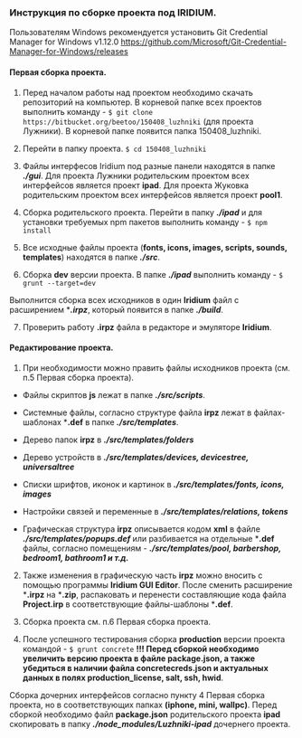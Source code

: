 ### Инструкция по сборке проекта под **IRIDIUM**.
Пользователям Windows рекомендуется установить Git Credential Manager for Windows v1.12.0
https://github.com/Microsoft/Git-Credential-Manager-for-Windows/releases

#### Первая сборка проекта.
1. Перед началом работы над проектом необходимо скачать репозиторий на компьютер. В корневой папке всех проектов выполнить команду -
    `$ git clone https://bitbucket.org/beetoo/150408_luzhniki`
(для проекта Лужники).
В корневой папке появится папка 150408_luzhniki.

2. Перейти в папку проекта.
    `$ cd 150408_luzhniki`

3. Файлы интерфесов Iridium под разные панели находятся в папке ***./gui***.
Для проекта Лужники родительским проектом всех интерфейсов является проект  **ipad**.
Для проекта Жуковка родительским проектом всех интерфейсов является проект **pool1**.
4. Сборка родительского проекта. Перейти в папку ***./ipad*** и для установки требуемых npm пакетов выполнить команду -
    `$ npm install`

5. Все исходные файлы проекта (**fonts, icons, images, scripts, sounds, templates**) находятся в папке ***./src***.

6. Сборка **dev** версии проекта. 
  В папке ***./ipad*** выполнить команду -
      `$ grunt --target=dev`

 Выполнится сборка всех исходников в один **Iridium** файл с расширением ****.irpz***, который появится в папке ***./build***.

7. Проверить работу **.irpz** файла в редакторе и эмуляторе **Iridium**.

#### Редактирование проекта.
1. При необходимости можно править файлы исходников проекта (см. п.5 Первая сборка проекта).

  - Файлы скриптов **js** лежат в папке ***./src/scripts***.

   - Системные файлы, согласно структуре файла **irpz** лежат в файлах-шаблонах ***.def** в папке ***./src/templates***.
  - Дерево папок **irpz** в ***./src/templates/folders***
  - Дерево устройств в ***./src/templates/devices, devicestree, universaltree***
  - Списки шрифтов, иконок и картинок в ***./src/templates/fonts, icons, images***
  - Настройки связей и переменные в ***./src/templates/relations, tokens***

  - Графическая структура **irpz** описывается кодом **xml** в файле ***./src/templates/popups.def*** или разбивается на отдельные ***.def** файлы, согласно помещениям -
  ***./src/templates/pool, barbershop, bedroom1, bathroom1 и т.д.***
2. Также изменения в графическую часть **irpz** можно вносить с помощью программы **Iridium GUI Editor**. После сменить расширение ***.irpz** на ***.zip**, распаковать и перенести составляющие кода файла **Project.irp** в соответствующие файлы-шаблоны ***.def**.

3. Сборка проекта см. п.6 Первая сборка проекта.

4. После успешного тестирования сборка **production** версии проекта командой - 
    `$ grunt concrete`
**!!! Перед сборкой необходимо увеличить версию проекта в файле package.json, а также убедиться в наличии файла concretecreds.json и актуальных данных в полях production_license, salt, ssh, hwid**.

Сборка дочерних интерфейсов согласно пункту 4 Первая сборка проекта, но в соответствующих папках **(iphone, mini, wallpc)**. Перед сборкой необходимо файл **package.json** родительского проекта **ipad** скопировать в папку ***./node_modules/Luzhniki-ipad*** дочернего проекта.